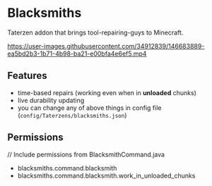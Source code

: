 # Blacksmiths
Taterzen addon that brings tool-repairing-guys to Minecraft.

https://user-images.githubusercontent.com/34912839/146683889-ea5bd2b3-1b71-4b98-ba21-e00bfa4e6ef5.mp4

## Features
* time-based repairs (working even when in **unloaded** chunks)
* live durability updating
* you can change any of above things in config file (`config/Taterzens/blacksmiths.json`)


## Permissions
// Include permissions from BlacksmithCommand.java
* blacksmiths.command.blacksmith
* blacksmiths.command.blacksmith.work_in_unloaded_chunks